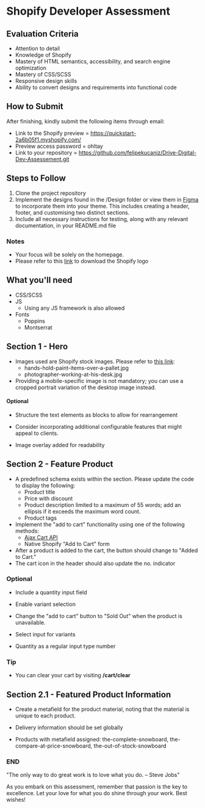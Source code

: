 # Shopify Developer Assessment

## Evaluation Criteria

- Attention to detail
- Knowledge of Shopify
- Mastery of HTML semantics, accessibility, and search engine optimization
- Mastery of CSS/SCSS
- Responsive design skills
- Ability to convert designs and requirements into functional code
 
## How to Submit

After finishing, kindly submit the following items through email:

- Link to the Shopify preview = https://quickstart-2a6b05f1.myshopify.com/
- Preview access password = ohltay
- Link to your repository = https://github.com/felipekucaniz/Drive-Digital-Dev-Assessement.git

## Steps to Follow

1. Clone the project repository
2. Implement the designs found in the /Design folder or view them in [Figma](https://www.figma.com/file/efeh3dqcgKIE9156w4OGQ5/Shopify-Developer-Assessment?type=design&node-id=1%3A6&mode=dev&t=ZkV3x9FDw9eSZCLG-1) to incorporate them into your theme. This includes creating a header, footer, and customising two distinct sections.
3. Include all necessary instructions for testing, along with any relevant documentation, in your README.md file

### Notes
- Your focus will be solely on the homepage.
- Please refer to this [link](https://www.shopify.com/au/brand-assets) to download the Shopify logo

## What you'll need

- CSS/SCSS
- JS
  - Using any JS framework is also allowed
- Fonts
    - Poppins
    - Montserrat

## Section 1 - Hero

- Images used are Shopify stock images. Please refer to [this link](https://www.shopify.com/stock-photos):
  - hands-hold-paint-items-over-a-pallet.jpg
  - photographer-working-at-his-desk.jpg
- Providing a mobile-specific image is not mandatory; you can use a cropped portrait variation of the desktop image instead.

#### Optional
- Structure the text elements as blocks to allow for rearrangement
- Consider incorporating additional configurable features that might appeal to clients.

- Image overlay added for readability

## Section 2 - Feature Product

- A predefined schema exists within the section. Please update the code to display the following:
  - Product title
  - Price with discount
  - Product description limited to a maximum of 55 words; add an ellipsis if it exceeds the maximum word count.
  - Product tags
- Implement the "add to cart" functionality using one of the following methods:
  - [Ajax Cart API](https://shopify.dev/docs/api/ajax/reference/cart)
  - Native Shopify "Add to Cart" form
- After a product is added to the cart, the button should change to "Added to Cart."
- The cart icon in the header should also update the no. indicator

### Optional
- Include a quantity input field
- Enable variant selection
- Change the "add to cart" button to "Sold Out" when the product is unavailable.

- Select input for variants
- Quantity as a regular input type number

### Tip
- You can clear your cart by visiting **/cart/clear**

## Section 2.1 - Featured Product Information

- Create a metafield for the product material, noting that the material is unique to each product.
- Delivery information should be set globally

- Products with metafield assigned: the-complete-snowboard, the-compare-at-price-snowboard, the-out-of-stock-snowboard

### END

"The only way to do great work is to love what you do. – Steve Jobs"

As you embark on this assessment, remember that passion is the key to excellence. Let your love for what you do shine through your work. Best wishes!
